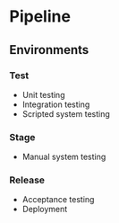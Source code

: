 # Pipeline

## Environments

### Test

- Unit testing
- Integration testing
- Scripted system testing

### Stage

- Manual system testing

### Release

- Acceptance testing
- Deployment